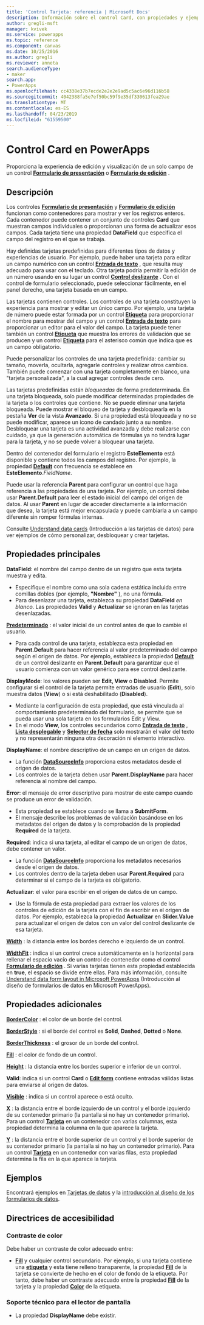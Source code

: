 ```yaml
---
title: 'Control Tarjeta: referencia | Microsoft Docs'
description: Información sobre el control Card, con propiedades y ejemplos
author: gregli-msft
manager: kvivek
ms.service: powerapps
ms.topic: reference
ms.component: canvas
ms.date: 10/25/2016
ms.author: gregli
ms.reviewer: anneta
search.audienceType:
- maker
search.app:
- PowerApps
ms.openlocfilehash: cc4338e37b7ecde2e2e2e9ad5c5ac6e96d116b58
ms.sourcegitcommit: 4042388fa5e7ef50bc59f9e35df330613fea29ae
ms.translationtype: MT
ms.contentlocale: es-ES
ms.lasthandoff: 04/23/2019
ms.locfileid: "61559500"
---
```

# <a name="card-control-in-powerapps"></a>Control Card en PowerApps
Proporciona la experiencia de edición y visualización de un solo campo de un control **[Formulario de presentación](control-form-detail.md)** o **[Formulario de edición](control-form-detail.md)** .

## <a name="description"></a>Descripción
Los controles **[Formulario de presentación](control-form-detail.md)** y **[Formulario de edición](control-form-detail.md)** funcionan como contenedores para mostrar y ver los registros enteros. Cada contenedor puede contener un conjunto de controles **Card** que muestran campos individuales o proporcionan una forma de actualizar esos campos. Cada tarjeta tiene una propiedad **DataField** que especifica el campo del registro en el que se trabaja.  

Hay definidas tarjetas predefinidas para diferentes tipos de datos y experiencias de usuario.  Por ejemplo, puede haber una tarjeta para editar un campo numérico con un control **[Entrada de texto](control-text-input.md)** , que resulta muy adecuado para usar con el teclado. Otra tarjeta podría permitir la edición de un número usando en su lugar un control **[Control deslizante](control-slider.md)** . Con el control de formulario seleccionado, puede seleccionar fácilmente, en el panel derecho, una tarjeta basada en un campo.

Las tarjetas contienen controles. Los controles de una tarjeta constituyen la experiencia para mostrar y editar un único campo. Por ejemplo, una tarjeta de número puede estar formada por un control **[Etiqueta](control-text-box.md)** para proporcionar el nombre para mostrar del campo y un control **[Entrada de texto](control-text-input.md)** para proporcionar un editor para el valor del campo. La tarjeta puede tener también un control **[Etiqueta](control-text-box.md)** que muestra los errores de validación que se producen y un control **[Etiqueta](control-text-box.md)** para el asterisco común que indica que es un campo obligatorio.

Puede personalizar los controles de una tarjeta predefinida: cambiar su tamaño, moverla, ocultarla, agregarle controles y realizar otros cambios. También puede comenzar con una tarjeta completamente en blanco, una "tarjeta personalizada", a la cual agregar controles desde cero.

Las tarjetas predefinidas están *bloqueadas* de forma predeterminada. En una tarjeta bloqueada, solo puede modificar determinadas propiedades de la tarjeta o los controles que contiene. No se puede eliminar una tarjeta bloqueada. Puede mostrar el bloqueo de tarjeta y desbloquearla en la pestaña **Ver** de la vista **Avanzado**. Si una propiedad está bloqueada y no se puede modificar, aparece un icono de candado junto a su nombre. Desbloquear una tarjeta es una actividad avanzada y debe realizarse con cuidado, ya que la generación automática de fórmulas ya no tendrá lugar para la tarjeta, y no se puede volver a bloquear una tarjeta.

Dentro del contenedor del formulario el registro **EsteElemento** está disponible y contiene todos los campos del registro.  Por ejemplo, la propiedad **[Default](properties-core.md)** con frecuencia se establece en **EsteElemento**.*FieldName*.

Puede usar la referencia **Parent** para configurar un control que haga referencia a las propiedades de una tarjeta.  Por ejemplo, un control debe usar **Parent.Default** para leer el estado inicial del campo del origen de datos. Al usar **Parent** en lugar de acceder directamente a la información que desea, la tarjeta está mejor encapsulada y puede cambiarla a un campo diferente sin romper fórmulas internas.

Consulte [Understand data cards](../working-with-cards.md) (Introducción a las tarjetas de datos) para ver ejemplos de cómo personalizar, desbloquear y crear tarjetas.

## <a name="key-properties"></a>Propiedades principales
**DataField**: el nombre del campo dentro de un registro que esta tarjeta muestra y edita.

* Especifique el nombre como una sola cadena estática incluida entre comillas dobles (por ejemplo, **"Nombre"** ), no una fórmula.
* Para desenlazar una tarjeta, establezca su propiedad **DataField** *en blanco*. Las propiedades **Valid** y **Actualizar** se ignoran en las tarjetas desenlazadas.

**[Predeterminado](properties-core.md)** : el valor inicial de un control antes de que lo cambie el usuario.

* Para cada control de una tarjeta, establezca esta propiedad en **Parent.Default** para hacer referencia al valor predeterminado del campo según el origen de datos. Por ejemplo, establezca la propiedad **[Default](properties-core.md)** de un control deslizante en **Parent.Default** para garantizar que el usuario comienza con un valor genérico para ese control deslizante.

**DisplayMode**: los valores pueden ser **Edit, View** o **Disabled**. Permite configurar si el control de la tarjeta permite entradas de usuario (**Edit**), solo muestra datos (**View**) o si está deshabilitado (**Disabled**).  

* Mediante la configuración de esta propiedad, que está vinculada al comportamiento predeterminado del formulario, se permite que se pueda usar una sola tarjeta en los formularios Edit y View.
* En el modo **View**, los controles secundarios como **[Entrada de texto](control-text-input.md)** , **[Lista desplegable](control-drop-down.md)** y **[Selector de fecha](control-date-picker.md)** solo mostrarán el valor del texto y no representarán ninguna otra decoración ni elemento interactivo.

**DisplayName**: el nombre descriptivo de un campo en un origen de datos.

* La función **[DataSourceInfo](../functions/function-datasourceinfo.md)** proporciona estos metadatos desde el origen de datos.
* Los controles de la tarjeta deben usar **Parent.DisplayName** para hacer referencia al nombre del campo.

**Error**: el mensaje de error descriptivo para mostrar de este campo cuando se produce un error de validación.

* Esta propiedad se establece cuando se llama a **SubmitForm**.  
* El mensaje describe los problemas de validación basándose en los metadatos del origen de datos y la comprobación de la propiedad **Required** de la tarjeta.

**Required**: indica si una tarjeta, al editar el campo de un origen de datos, debe contener un valor.

* La función  **[DataSourceInfo](../functions/function-datasourceinfo.md)** proporciona los metadatos necesarios desde el origen de datos.
* Los controles dentro de la tarjeta deben usar **Parent.Required** para determinar si el campo de la tarjeta es obligatorio.

**Actualizar**: el valor para escribir en el origen de datos de un campo.

* Use la fórmula de esta propiedad para extraer los valores de los controles de edición de la tarjeta con el fin de escribir en el origen de datos. Por ejemplo, establezca la propiedad **Actualizar** en **Slider.Value** para actualizar el origen de datos con un valor del control deslizante de esa tarjeta.

**[Width](properties-size-location.md)** : la distancia entre los bordes derecho e izquierdo de un control.

**[WidthFit](properties-size-location.md)** : indica si un control crece automáticamente en la horizontal para rellenar el espacio vacío de un control de contenedor como el control **[Formulario de edición](control-form-detail.md)** . Si varias tarjetas tienen esta propiedad establecida en **true**, el espacio se divide entre ellas. Para más información, consulte [Understand data form layout in Microsoft PowerApps](../working-with-form-layout.md) (Introducción al diseño de formularios de datos en Microsoft PowerApps).

## <a name="additional-properties"></a>Propiedades adicionales
**[BorderColor](properties-color-border.md)** : el color de un borde del control.

**[BorderStyle](properties-color-border.md)** : si el borde del control es **Solid**, **Dashed**, **Dotted** o **None**.

**[BorderThickness](properties-color-border.md)** : el grosor de un borde del control.

**[Fill](properties-color-border.md)** : el color de fondo de un control.

**[Height](properties-size-location.md)** : la distancia entre los bordes superior e inferior de un control.

**Valid**: indica si un control **Card** o **[Edit form](control-form-detail.md)** contiene entradas válidas listas para enviarse al origen de datos.

**[Visible](properties-core.md)** : indica si un control aparece o está oculto.

**[X](properties-size-location.md)** : la distancia entre el borde izquierdo de un control y el borde izquierdo de su contenedor primario (la pantalla si no hay un contenedor primario). Para un control **[Tarjeta](control-card.md)** en un contenedor con varias columnas, esta propiedad determina la columna en la que aparece la tarjeta.

**[Y](properties-size-location.md)** : la distancia entre el borde superior de un control y el borde superior de su contenedor primario (la pantalla si no hay un contenedor primario). Para un control **[Tarjeta](control-card.md)** en un contenedor con varias filas, esta propiedad determina la fila en la que aparece la tarjeta.

## <a name="examples"></a>Ejemplos
Encontrará ejemplos en [Tarjetas de datos](../working-with-cards.md) y la [introducción al diseño de los formularios de datos](../working-with-form-layout.md).


## <a name="accessibility-guidelines"></a>Directrices de accesibilidad
### <a name="color-contrast"></a>Contraste de color
Debe haber un contraste de color adecuado entre:
* **[Fill](properties-color-border.md)** y cualquier control secundario. Por ejemplo, si una tarjeta contiene una **[etiqueta](control-text-box.md)** y esta tiene relleno transparente, la propiedad **[Fill](properties-color-border.md)** de la tarjeta se convierte de hecho en el color de fondo de la etiqueta. Por tanto, debe haber un contraste adecuado entre la propiedad **[Fill](properties-color-border.md)** de la tarjeta y la propiedad **[Color](properties-color-border.md)** de la etiqueta.

### <a name="screen-reader-support"></a>Soporte técnico para el lector de pantalla
* La propiedad **DisplayName** debe existir.
